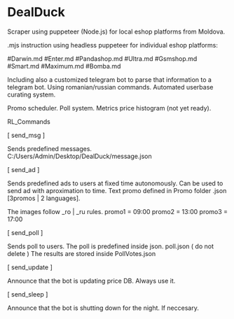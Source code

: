 # DealDuck
Scraper using puppeteer (Node.js) for local eshop platforms from Moldova.

.mjs instruction using headless puppeteer for individual eshop platforms:

#Darwin.md
#Enter.md
#Pandashop.md
#Ultra.md
#Gsmshop.md
#Smart.md
#Maximum.md
#Bomba.md

Including also a customized telegram bot to parse that information to a telegram bot. Using romanian/russian commands.
Automated userbase curating system.

Promo scheduler.
Poll system.
Metrics price histogram (not yet ready).

RL_Commands

[ send_msg ]

Sends predefined messages.
C:/Users/Admin/Desktop/DealDuck/message.json

[ send_ad ]

Sends predefined ads to users at fixed time autonomously.
Can be used to send ad with aproximation to time.
Text promo defined in Promo folder .json [3promos | 2 languages].

The images follow _ro | _ru rules.
promo1 = 09:00
promo2 = 13:00
promo3 = 17:00

[ send_poll ]

Sends poll to users.
The poll is predefined inside json.
poll.json ( do not delete )
The results are stored inside PollVotes.json

[ send_update ]

Announce that the bot is updating price DB.
Always use it.

[ send_sleep ]

Announce that the bot is shutting down for the night. If neccesary.

